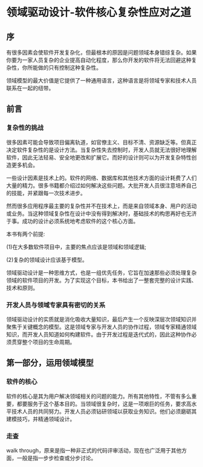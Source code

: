 # 领域驱动设计-软件核心复杂性应对之道
## 序
有很多因素会使软件开发复杂化，但最根本的原因是问题领域本身错综复杂。如果你要为一家人员复杂的企业提高自动化程度，那么你开发的软件将无法回避这种复杂性，你所能做的只有控制这种复杂性。

领域模型的最大价值是它提供了一种通用语言，这种语言是将领域专家和技术人员联系在一起的纽带。

## 前言
### 复杂性的挑战
很多因素可能会导致项目偏离轨道，如官僚主义、目标不清、资源缺乏等。但真正决定软件复杂性的是设计方法。当复杂性失去控制时，开发人员就无法很好地理解软件，因此无法轻易、安全地更改和扩展它。而好的设计则可以为开发复杂特性创造更多机会。

一些设计因素是技术上的。软件的网络、数据库和其他技术方面的设计耗费了人们大量的精力。很多书籍都介绍过如何解决这些问题。大批开发人员很注意培养自己的技能，并紧跟每一次技术进步。

然而很多应用程序最主要的复杂性并不在技术上，而是来自领域本身、用户的活动或业务。当这种领域复杂性在设计中没有得到解决时，基础技术的构思再好也无济于事。成功的设计必须系统地考虑软件的这个核心方面。

本书有两个前提:

(1)在大多数软件项目中，主要的焦点应该是领域和领域逻辑;

(2)复杂的领域设计应该基于模型。

领域驱动设计是一种思维方式，也是一组优先任务，它旨在加速那些必须处理复杂领域的软件项目的开发。为了实现这个目标，本书给出了一整套完整的设计实践、技术和原则。

### 开发人员与领域专家具有密切的关系
领域驱动设计的实质就是消化吸收大量知识，最后产生一个反映深层次领域知识并聚焦于关键概念的模型。这是领域专家与开发人员的协作过程，领域专家精通领域知识，而开发人员知道如何构建软件。由于开发过程是迭代式的，因此这种协作必须贯穿整个项目的生命周期。

## 第一部分，运用领域模型
### 软件的核心
软件的核心是其为用户解决领域相关的问题的能力。所有其他特性，不管有多么重要，都要服务于这个基本目的。当领域很复杂时，这是一项艰巨的任务，要求高水平技术人员的共同努力。开发人员必须钻研领域以获取业务知识。他们必须磨砺其建模技巧，并精通领域设计。

### 走查
walk through，原来是指一种非正式的代码评审活动，现在也广泛用于其他方面，一般是指一步步检查或分步讨论。